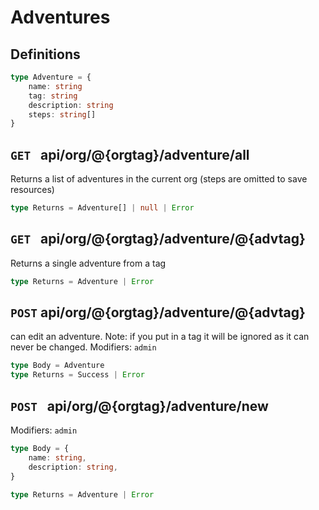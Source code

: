 # Adventures
## Definitions
```ts
type Adventure = {
	name: string
	tag: string
	description: string
	steps: string[]
}
```

## `GET ` api/org/@{orgtag}/adventure/all
Returns a list of adventures in the current org (steps are omitted to save resources)
```ts
type Returns = Adventure[] | null | Error
```


## `GET ` api/org/@{orgtag}/adventure/@{advtag}
Returns a single adventure from a tag
```ts
type Returns = Adventure | Error
```

## `POST` api/org/@{orgtag}/adventure/@{advtag}
can edit an adventure. Note: if you put in a tag it will be ignored as it can never be changed.
Modifiers: `admin`
```ts
type Body = Adventure
type Returns = Success | Error
```


## `POST ` api/org/@{orgtag}/adventure/new
Modifiers: `admin`
```ts
type Body = {
	name: string,
	description: string,
}
```
```ts
type Returns = Adventure | Error
```